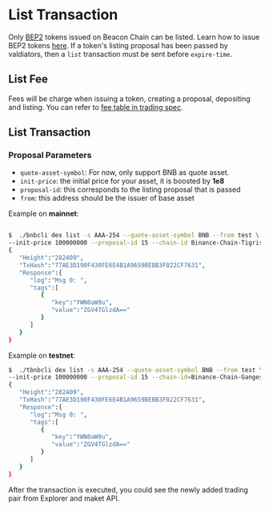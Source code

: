 # List Transaction

Only [BEP2](https://github.com/bnb-chain/BEPs/blob/master/BEP2.md) tokens issued on Beacon Chain  can be listed. Learn how to issue BEP2 tokens [here](tokens.md). If a token's listing proposal has been passed by valdiators, then a `list` transaction must be sent before `expire-time`.

## List Fee
Fees will be charge when issuing a token, creating a proposal, depositing and listing. You can refer to [fee table in trading spec](./trading-spec.md).

## List Transaction

### Proposal Parameters
* `quote-asset-symbol`: For now, only support BNB as quote asset.
* `init-price`: the initial price for your asset, it is boosted by **1e8**
* `proposal-id`: this corresponds to the listing proposal that is passed
* `from`: this address should be the issuer of base asset


Example on **mainnet**:
```bash

$  ./bnbcli dex list -s AAA-254 --quote-asset-symbol BNB --from test \
--init-price 100000000 --proposal-id 15 --chain-id Binance-Chain-Tigris   --node  https://dataseed5.defibit.io:443  --json
{
   "Height":"282409",
   "TxHash":"77AE3D190F430FE6E4B1A9659BEBB3F022CF7631",
   "Response":{
      "log":"Msg 0: ",
      "tags":[
         {
            "key":"YWN0aW9u",
            "value":"ZGV4TGlzdA=="
         }
      ]
   }
}
```

Example on **testnet**:

```bash
$  ./tbnbcli dex list -s AAA-254 --quote-asset-symbol BNB --from test \
--init-price 100000000 --proposal-id 15 --chain-id=Binance-Chain-Ganges --node=data-seed-pre-2-s1.binance.org:80 --json
{
   "Height":"282409",
   "TxHash":"77AE3D190F430FE6E4B1A9659BEBB3F022CF7631",
   "Response":{
      "log":"Msg 0: ",
      "tags":[
         {
            "key":"YWN0aW9u",
            "value":"ZGV4TGlzdA=="
         }
      ]
   }
}
```

After the transaction is executed, you could see the newly added trading pair from Explorer and maket API.


